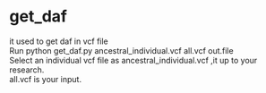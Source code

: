 # get_daf
it used to get daf in vcf file  
Run python get_daf.py ancestral_individual.vcf all.vcf out.file  
Select an individual vcf file as ancestral_individual.vcf ,it up to your research.  
all.vcf is your input.